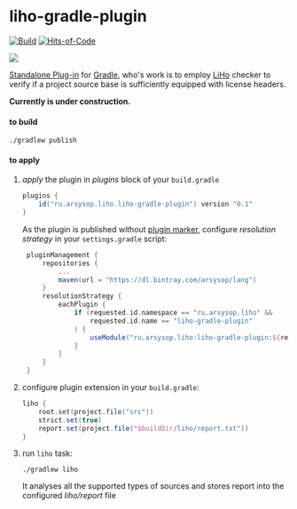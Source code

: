 # liho-gradle-plugin

[![Build](https://github.com/arsysop/liho-gradle-plugin/workflows/Java%20CI/badge.svg)](https://github.com/arsysop/liho-gradle-plugin/actions?query=workflow%3A%22Java+CI%22)
[![Hits-of-Code](https://hitsofcode.com/github/arsysop/liho-gradle-plugin)](https://hitsofcode.com/view/github/arsysop/liho-gradle-plugin)

[![](https://img.shields.io/badge/License-Apache--2.0-brightgreen.svg)](https://github.com/arsysop/liho-gradle-plugin/blob/master/LICENSE)

[Standalone Plug-in](https://docs.gradle.org/current/userguide/custom_plugins.html#sec:custom_plugins_standalone_project) 
for [Gradle](http://gradle.org), who's work is to employ 
[LiHo](https://github.com/arsysop/liho) checker to verify 
if a project source base is sufficiently equipped with license headers.  

**Currently is under construction.**

#### to build
```
./gradlew publish
```

#### to apply
1. _apply_ the plugin in _plugins_ block of your `build.gradle`
    ```groovy
    plugins {
        id("ru.arsysop.liho.liho-gradle-plugin") version "0.1"
    }
    ```
   As the plugin is published without [plugin marker](https://docs.gradle.org/current/userguide/plugins.html#sec:plugin_markers),
   configure _resolution strategy_ in your `settings.gradle` script:
   ```groovy
    pluginManagement {
        repositories {
            ...
            maven(url = "https://dl.bintray.com/arsysop/lang")
        }
        resolutionStrategy {
            eachPlugin {
                if (requested.id.namespace == "ru.arsysop.liho" &&
                    requested.id.name == "liho-gradle-plugin"
                ) {
                    useModule("ru.arsysop.liho:liho-gradle-plugin:${requested.version}")
                }
            }
        }
    }
   ```
2. configure plugin extension in your `build.gradle`:
    ```groovy
    liho {
        root.set(project.file("src"))
        strict.set(true)
        report.set(project.file("$buildDir/liho/report.txt"))
    }
    ```
3. run `liho` task:
    ```
    ./gradlew liho
    ```
   It analyses all the supported types of sources and stores report 
   into the configured _liho/report_ file
